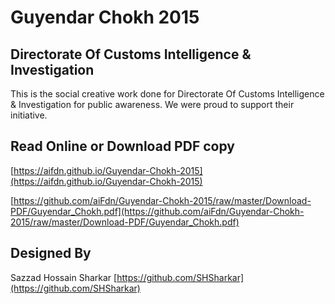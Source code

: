 # Guyendar Chokh 2015

## Directorate Of Customs Intelligence & Investigation

This is the social creative work done for Directorate Of Customs Intelligence & Investigation for public awareness. We were proud to support their initiative.

## Read Online or Download PDF copy
[https://aifdn.github.io/Guyendar-Chokh-2015](https://aifdn.github.io/Guyendar-Chokh-2015)

[https://github.com/aiFdn/Guyendar-Chokh-2015/raw/master/Download-PDF/Guyendar_Chokh.pdf](https://github.com/aiFdn/Guyendar-Chokh-2015/raw/master/Download-PDF/Guyendar_Chokh.pdf)

## Designed By
Sazzad Hossain Sharkar
[https://github.com/SHSharkar](https://github.com/SHSharkar)